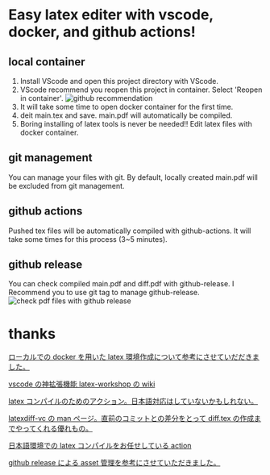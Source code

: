 # Easy latex editer with vscode, docker, and github actions!

## local container

1. Install VScode and open this project directory with VScode.
1. VScode recommend you reopen this project in container. Select 'Reopen in container'.
   ![github recommendation](https://i.imgur.com/VPUe1Jt.png)
1. It will take some time to open docker container for the first time.
1. deit main.tex and save. main.pdf will automatically be compiled.
1. Boring installing of latex tools is never be needed!! Edit latex files with docker container.

## git management

You can manage your files with git.
By default, locally created main.pdf will be excluded from git management.

## github actions

Pushed tex files will be automatically compiled with github-actions. It will take some times for this process (3~5 minutes).

## github release

You can check compiled main.pdf and diff.pdf with github-release. I Recommend you to use git tag to manage github-release.
![check pdf files with github release](https://imgur.com/R56YasZ.png)

# thanks

[ローカルでの docker を用いた latex 環境作成について参考にさせていだだきました。](https://korosuke613.hatenablog.com/entry/2019/06/24/171246)

[vscode の神拡張機能 latex-workshop の wiki](https://github.com/James-Yu/LaTeX-Workshop/wiki/)

[latex コンパイルのためのアクション。日本語対応はしていないかもしれない。](https://github.com/xu-cheng/latex-action)

[latexdiff-vc の man ページ。直前のコミットとの差分をとって diff.tex の作成までやってくれる優れもの。](https://www.mankier.com/1/latexdiff-vc)

[日本語環境での latex コンパイルをお任せしている action](https://3rdjcg.dev/ja/post/latex-github-action/)

[github release による asset 管理を参考にさせていただきました。](https://github.com/tsukuba-mas/platex-action)
